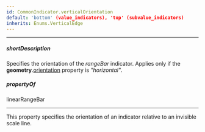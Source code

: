 ```yaml
---
id: CommonIndicator.verticalOrientation
default: 'bottom' (value_indicators), 'top' (subvalue_indicators)
inherits: Enums.VerticalEdge
---
```

---
##### shortDescription
Specifies the orientation of the *rangeBar* indicator. Applies only if the **geometry**.[orientation](/api-reference/10%20UI%20Components/dxLinearGauge/1%20Configuration/geometry/orientation.md '/Documentation/ApiReference/UI_Components/dxLinearGauge/Configuration/geometry/#orientation') property is *"horizontal"*.

##### propertyOf
linearRangeBar

---
This property specifies the orientation of an indicator relative to an invisible scale line.

